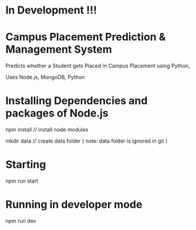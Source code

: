# In Development !!!

# Campus Placement Prediction &amp; Management System
Predicts whether a Student gets Placed in Campus Placement using Python,

Uses Node.js, MongoDB, Python

# Installing Dependencies and packages of Node.js

npm install             // install node modules

mkdir data              // create data folder ( note: data folder is ignored in git )

# Starting

npm run start

# Running in developer mode

npm run dev
